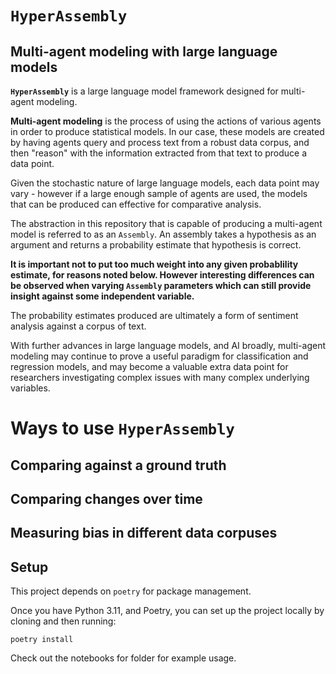 # `HyperAssembly`
## Multi-agent modeling with large language models

**`HyperAssembly`** is a large language model framework designed for multi-agent modeling.

**Multi-agent modeling** is the process of using the actions of various agents in order to
produce statistical models. In our case, these models are created by having agents query and process text
from a robust data corpus, and then "reason" with the information extracted from that text to
produce a data point.

Given the stochastic nature of large language models, each data point may vary - however if a large
enough sample of agents are used, the models that can be produced can effective for comparative analysis.

The abstraction in this repository that is capable of producing a multi-agent model is referred to as an `Assembly`.
An assembly takes a hypothesis as an argument and returns a probability estimate that hypothesis is correct.

**It is important not to put too much weight into any given probablility estimate, for reasons noted below.
However interesting differences can be observed when varying `Assembly` parameters which can still provide insight
against some independent variable.**

The probability estimates produced are ultimately a form of sentiment analysis against a corpus of text. 

With further advances in large language models, and AI broadly, multi-agent modeling may continue to prove a useful
paradigm for classification and regression models, and may become a valuable extra data point for researchers investigating
complex issues with many complex underlying variables.

# Ways to use `HyperAssembly`
## Comparing against a ground truth

## Comparing changes over time

## Measuring bias in different data corpuses

## Setup

This project depends on `poetry` for package management. 

Once you have Python 3.11, and Poetry, you can set up the project locally by cloning and then running:

```
poetry install
```

Check out the notebooks for folder for example usage.
